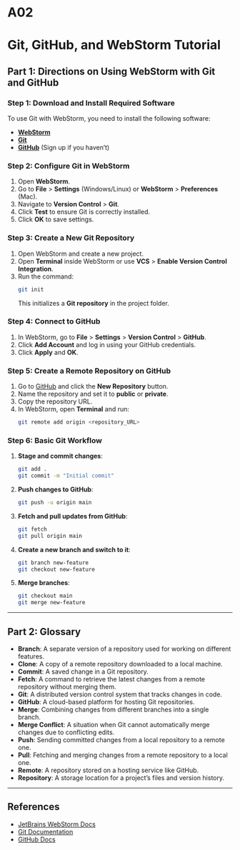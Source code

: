 # A02
# Git, GitHub, and WebStorm Tutorial

## Part 1: Directions on Using WebStorm with Git and GitHub

### Step 1: Download and Install Required Software
To use Git with WebStorm, you need to install the following software:
- **[WebStorm](https://www.jetbrains.com/webstorm/download/)**
- **[Git](https://git-scm.com/downloads)**
- **[GitHub](https://github.com/)** (Sign up if you haven’t)

### Step 2: Configure Git in WebStorm
1. Open **WebStorm**.
2. Go to **File** > **Settings** (Windows/Linux) or **WebStorm** > **Preferences** (Mac).
3. Navigate to **Version Control** > **Git**.
4. Click **Test** to ensure Git is correctly installed.
5. Click **OK** to save settings.

### Step 3: Create a New Git Repository
1. Open WebStorm and create a new project.
2. Open **Terminal** inside WebStorm or use **VCS** > **Enable Version Control Integration**.
3. Run the command:
   ```sh
   git init
   ```
   This initializes a **Git repository** in the project folder.

### Step 4: Connect to GitHub
1. In WebStorm, go to **File** > **Settings** > **Version Control** > **GitHub**.
2. Click **Add Account** and log in using your GitHub credentials.
3. Click **Apply** and **OK**.

### Step 5: Create a Remote Repository on GitHub
1. Go to [GitHub](https://github.com/) and click the **New Repository** button.
2. Name the repository and set it to **public** or **private**.
3. Copy the repository URL.
4. In WebStorm, open **Terminal** and run:
   ```sh
   git remote add origin <repository_URL>
   ```

### Step 6: Basic Git Workflow
1. **Stage and commit changes**:
   ```sh
   git add .
   git commit -m "Initial commit"
   ```
2. **Push changes to GitHub**:
   ```sh
   git push -u origin main
   ```
3. **Fetch and pull updates from GitHub**:
   ```sh
   git fetch
   git pull origin main
   ```
4. **Create a new branch and switch to it**:
   ```sh
   git branch new-feature
   git checkout new-feature
   ```
5. **Merge branches**:
   ```sh
   git checkout main
   git merge new-feature
   ```

---

## Part 2: Glossary

- **Branch**: A separate version of a repository used for working on different features.
- **Clone**: A copy of a remote repository downloaded to a local machine.
- **Commit**: A saved change in a Git repository.
- **Fetch**: A command to retrieve the latest changes from a remote repository without merging them.
- **Git**: A distributed version control system that tracks changes in code.
- **GitHub**: A cloud-based platform for hosting Git repositories.
- **Merge**: Combining changes from different branches into a single branch.
- **Merge Conflict**: A situation when Git cannot automatically merge changes due to conflicting edits.
- **Push**: Sending committed changes from a local repository to a remote one.
- **Pull**: Fetching and merging changes from a remote repository to a local one.
- **Remote**: A repository stored on a hosting service like GitHub.
- **Repository**: A storage location for a project’s files and version history.

---

## References
- [JetBrains WebStorm Docs](https://www.jetbrains.com/help/webstorm/)
- [Git Documentation](https://git-scm.com/doc)
- [GitHub Docs](https://docs.github.com/en)

